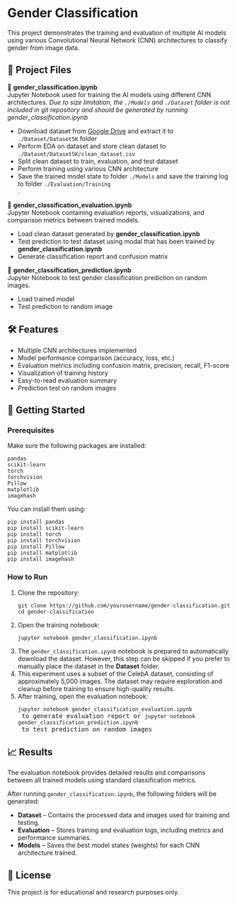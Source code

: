 <h1>Gender Classification</h1>
<p>
  This project demonstrates the training and evaluation of multiple AI models using various Convolutional Neural Network (CNN) architectures to classify gender from image data.
</p>

<h2>📂 Project Files</h2>

📓 <strong>gender_classification.ipynb</strong><br>
Jupyter Notebook used for training the AI models using different CNN architectures. <i>Due to size limitation, the <code>./Models</code> and <code>./Dataset</code> folder is not included in git repository and should be generated by running gender_classification.ipynb</i>
<ul>
  <li>Download dataset from <a href="https://drive.google.com/uc?id=15eVWQjexrUvX0EniEJcENZ5gG8kDByhB">Google Drive</a> and extract it to <code>./Dataset/Dataset5K</code> folder</li>
  <li>Perform EDA on dataset and store clean dataset to <code>./Dataset/Dataset5K/clean_dataset.csv</code></li>
  <li>Split clean dataset to train, evaluation, and test dataset</li>
  <li>Perform training using various CNN architecture</li>
  <li>Save the trained model state to folder <code>./Models</code> and save the training log to folder <code>./Evaluation/Training</code></li>.
</ul>

📓 <strong>gender_classification_evaluation.ipynb</strong><br>
Jupyter Notebook containing evaluation reports, visualizations, and comparison metrics between trained models.
<ul>
  <li>Load clean dataset generated by <strong>gender_classification.ipynb</strong></li>
  <li>Test prediction to test dataset using modal that has been trained by <strong>gender_classification.ipynb</strong></li>
  <li>Generate classification report and confusion matrix</li>
</ul>


📓 <strong>gender_classification_prediction.ipynb</strong><br>
Jupyter Notebook to test gender classification prediction on random images.
<ul>
  <li>Load trained model</li>
  <li>Test prediction to random image</li>
</ul>

<h2>🛠 Features</h2>
<ul>
  <li>Multiple CNN architectures implemented</li>
  <li>Model performance comparison (accuracy, loss, etc.)</li>
  <li>Evaluation metrics including confusion matrix, precision, recall, F1-score</li>
  <li>Visualization of training history</li>
  <li>Easy-to-read evaluation summary</li>
  <li>Prediction test on random images</li>
</ul>

<h2>🚀 Getting Started</h2>

<h3>Prerequisites</h3>
<p>Make sure the following packages are installed:</p>

<pre><code>pandas
scikit-learn
torch
torchvision
Pillow
matplotlib
imagehash
</code></pre>

<p>You can install them using:</p>

<pre><code>pip install pandas
pip install scikit-learn
pip install torch
pip install torchvision
pip install Pillow
pip install matplotlib
pip install imagehash
</code></pre>

<h3>How to Run</h3>
<ol>
  <li>Clone the repository:
    <pre><code>git clone https://github.com/yourusername/gender-classification.git
cd gender-classification</code></pre>
  </li>
  <li>Open the training notebook:
    <pre><code>jupyter notebook gender_classification.ipynb</code></pre>
  </li>
  <li>The <code>gender_classification.ipynb</code> notebook is prepared to automatically download the dataset. However, this step can be skipped if you prefer to manually place the dataset in the <strong>Dataset</strong> folder.</li>
  <li>This experiment uses a subset of the CelebA dataset, consisting of approximately 5,000 images. The dataset may require exploration and cleanup before training to ensure high-quality results.</li>
  <li>After training, open the evaluation notebook:
    <pre><code>jupyter notebook gender_classification_evaluation.ipynb</code> to generate evaluation report or <code>jupyter notebook gender_classification_prediction.ipynb</code> to test prediction on random images</pre>
  </li>
</ol>

<h2>📈 Results</h2>
<p>The evaluation notebook provides detailed results and comparisons between all trained models using standard classification metrics.</p>
<p>After running <code>gender_classification.ipynb</code>, the following folders will be generated:</p>
<ul>
  <li><strong>Dataset</strong> – Contains the processed data and images used for training and testing.</li>
  <li><strong>Evaluation</strong> – Stores training and evaluation logs, including metrics and performance summaries.</li>
  <li><strong>Models</strong> – Saves the best model states (weights) for each CNN architecture trained.</li>
</ul>

<h2>📝 License</h2>
<p>This project is for educational and research purposes only.</p>
